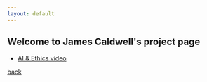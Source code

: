 ```yaml
---
layout: default
---
```


## Welcome to James Caldwell's project page

*   [AI & Ethics video](https://youtu.be/W0KpcGF9YwA)

[back](./)
